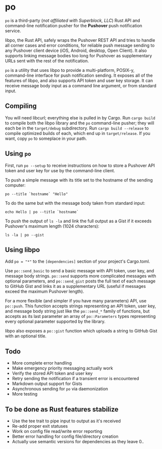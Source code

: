 po
==

`po` is a third-party (*not affiliated with Superblock, LLC*) Rust API and command-line notification pusher for the **Pushover** push notification service.

libpo, the Rust API, safely wraps the Pushover REST API and tries to handle all corner cases and error conditions, for reliable push message sending to any Pushover client device (iOS, Android, desktop, Open Client). It also supports linking message bodies too long for Pushover as supplementary URLs sent with the rest of the notification.

`po` is a utility that uses libpo to provide a multi-platform, POSIX-y, command-line interface for push notification sending. It exposes all of the features of libpo, and also supports API token and user key storage. It can receive message body input as a command line argument, or from standard input.

## Compiling
You will need libcurl; everything else is pulled in by Cargo.
Run `cargo build` to compile both the libpo library and the `po` command-line pusher; they will each be in the `target/debug` subdirectory. Run `cargo build --release` to compile optimized builds of each, which end up in `target/release`. If you want, copy `po` to someplace in your path.

## Using `po`
First, run `po --setup` to receive instructions on how to store a Pushover API token and user key for use by the command-line client.

To push a simple message with its title set to the hostname of the sending computer:

```po --title `hostname` "Hello"```

To do the same but with the message body taken from standard input:

```echo Hello | po --title `hostname` ```

To push the output of `ls -la` and link the full output as a Gist if it exceeds Pushover's maximum length (1024 characters):

```ls -la | po --gist```

## Using libpo

Add `po = "*"` to the `[dependencies]` section of your project's Cargo.toml.

Use `po::send_basic` to send a basic message with API token, user key, and message body strings. `po::send` supports more complicated messages with optional parameters, and `po::send_gist` posts the full text of each message to GitHub Gist and links it as a supplementary URL (useful if messages exceed the maximum Pushover length).

For a more flexible (and simpler if you have many parameters) API, use `po::push`. This function accepts strings representing an API token, user key, and message body string just like the `po::send_*` family of functions, but accepts as its last parameter an array of `po::Parameters` types representing every optional parameter supported by the library.

libpo also exposes a `po::gist` function which uploads a string to GitHub Gist with an optional title.

## Todo
* More complete error handling
* Make emergency priority messaging actually work
* Verify the stored API token and user key
* Retry sending the notification if a transient error is encountered
* Markdown output support for Gists
* Asynchronous sending for `po` via daemonization
* More testing

## To be done as Rust features stabilize
* Use the tee trait to pipe input to output as it's received
* Re-add proper exit statuses
* Work on config file read/write error reporting
* Better error handling for config file/directory creation
* Actually use semantic versions for dependencies as they leave 0.*.*
